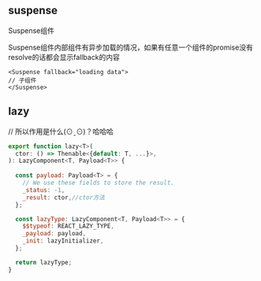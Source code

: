 ## suspense

Suspense组件

Suspense组件内部组件有异步加载的情况，如果有任意一个组件的promise没有resolve的话都会显示fallback的内容

``` 
<Suspense fallback="loading data">
// 子组件 
</Suspense>
```

## lazy

// 所以作用是什么(⊙ˍ⊙)？哈哈哈

```js
export function lazy<T>(
  ctor: () => Thenable<{default: T, ...}>,
): LazyComponent<T, Payload<T>> {
    
  const payload: Payload<T> = {
    // We use these fields to store the result.
    _status: -1,
    _result: ctor,//ctor方法
  };

  const lazyType: LazyComponent<T, Payload<T>> = {
    $$typeof: REACT_LAZY_TYPE,
    _payload: payload,
    _init: lazyInitializer,
  };

  return lazyType;
}
```


